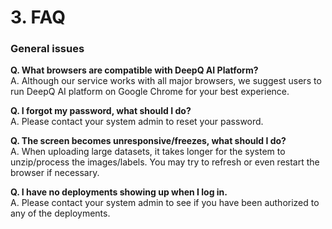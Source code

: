 # 3. FAQ

### General issues

**Q. What browsers are compatible with DeepQ AI Platform?**\
A. Although our service works with all major browsers, we suggest users to run DeepQ AI platform on Google Chrome for your best experience.

**Q. I forgot my password, what should I do?**\
A. Please contact your system admin to reset your password.

**Q. The screen becomes unresponsive/freezes, what should I do?**\
A. When uploading large datasets, it takes longer for the system to unzip/process the images/labels. You may try to refresh or even restart the browser if necessary.

**Q. I have no deployments showing up when I log in.** \
A. Please contact your system admin to see if you have been authorized to any of the deployments.
